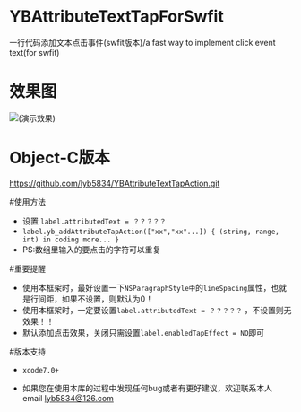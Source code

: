 # YBAttributeTextTapForSwfit
一行代码添加文本点击事件(swfit版本)/a fast way to implement click event text(for swfit)

# 效果图
![(演示效果)](http://7xt3dd.com1.z0.glb.clouddn.com/attributeAction.gif)

# Object-C版本
 https://github.com/lyb5834/YBAttributeTextTapAction.git


#使用方法
* 设置 `label.attributedText = ？？？？？` 
* `label.yb_addAttributeTapAction(["xx","xx"...]) { (string, range, int) in coding more... }`
* PS:数组里输入的要点击的字符可以重复

#重要提醒
  * 使用本框架时，最好设置一下`NSParagraphStyle中`的`lineSpacing`属性，也就是行间距，如果不设置，则默认为0！
  * 使用本框架时，一定要设置`label.attributedText = ？？？？？` ，不设置则无效果！！
  * 默认添加点击效果，关闭只需设置`label.enabledTapEffect = NO`即可
  
#版本支持
  * `xcode7.0+`

  * 如果您在使用本库的过程中发现任何bug或者有更好建议，欢迎联系本人email  lyb5834@126.com
